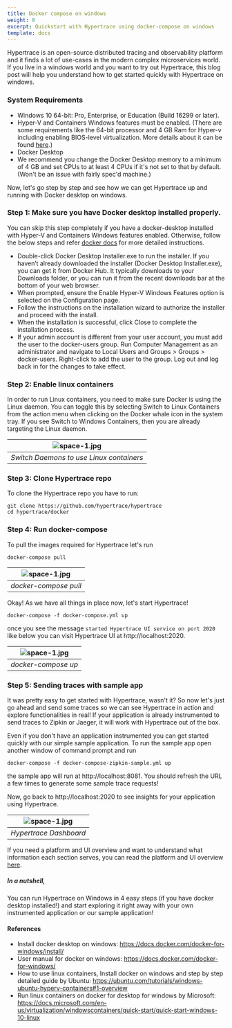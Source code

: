 ```yaml
---
title: Docker compose on windows
weight: 8
excerpt: Quickstart with Hypertrace using docker-compose on windows
template: docs
---
```


Hypertrace is an open-source distributed tracing and observability platform and it finds a lot of use-cases in the modern complex microservices world. If you live in a windows world and you want to try out Hypertrace, this blog post will help you understand how to get started quickly with Hypertrace on windows.

### System Requirements
- Windows 10 64-bit: Pro, Enterprise, or Education (Build 16299 or later).
- Hyper-V and Containers Windows features must be enabled. (There are some requirements like the 64-bit processor and 4 GB Ram for Hyper-v including enabling BIOS-level virtualization. More details about it can be found [here](https://docs.docker.com/docker-for-windows/troubleshoot/#virtualization-must-be-enabled).)
- Docker Desktop
- We recommend you change the Docker Desktop memory to a minimum of 4 GB and set CPUs to at least 4 CPUs if it's not set to that by default. (Won't be an issue with fairly spec'd machine.)

Now, let's go step by step and see how we can get Hypertrace up and running with Docker desktop on windows. 

### Step 1: Make sure you have Docker desktop installed properly. 

You can skip this step completely if you have a docker-desktop installed with Hyper-V and Containers Windows features enabled. Otherwise, follow the below steps and refer [docker docs](https://docs.docker.com/docker-for-windows/install/) for more detailed instructions.

- Double-click Docker Desktop Installer.exe to run the installer.
  If you haven’t already downloaded the installer (Docker Desktop Installer.exe), you can get it from Docker Hub. It typically downloads to your Downloads folder, or you can run it from the recent downloads bar at the bottom of your web browser.
- When prompted, ensure the Enable Hyper-V Windows Features option is selected on the Configuration page.
- Follow the instructions on the installation wizard to authorize the installer and proceed with the install.
- When the installation is successful, click Close to complete the installation process.
- If your admin account is different from your user account, you must add the user to the docker-users group. Run Computer Management as an administrator and navigate to  Local Users and Groups > Groups > docker-users. Right-click to add the user to the group. Log out and log back in for the changes to take effect.

### Step 2: Enable linux containers
In order to run Linux containers, you need to make sure Docker is using the Linux daemon. You can toggle this by selecting Switch to Linux Containers from the action menu when clicking on the Docker whale icon in the system tray. If you see Switch to Windows Containers, then you are already targeting the Linux daemon. 

| ![space-1.jpg](https://docs.microsoft.com/en-us/virtualization/windowscontainers/quick-start/media/switchdaemon.png) | 
|:--:| 
| *Switch Daemons to use Linux containers* |

### Step 3: Clone Hypertrace repo

To clone the Hypertrace repo you have to run:
```
git clone https://github.com/hypertrace/hypertrace
cd hypertrace/docker
```
### Step 4: Run docker-compose 

To pull the images required for Hypertrace let's run

```
docker-compose pull
```
| ![space-1.jpg](https://hypertrace-docs.s3.amazonaws.com/dokcer-compose-pull.png) | 
|:--:| 
| *docker-compose pull* |

Okay! As we have all things in place now, let's start Hypertrace! 

```
docker-compose -f docker-compose.yml up
```

once you see the message `started Hypertrace UI service on port 2020` like below you can visit Hypertrace UI at http://localhost:2020.

| ![space-1.jpg](https://hypertrace-docs.s3.amazonaws.com/docker-compose-up.png) | 
|:--:| 
| *docker-compose up* |

### Step 5: Sending traces with sample app

It was pretty easy to get started with Hypertrace, wasn't it? So now let's just go ahead and send some traces so we can see Hypertrace in action and explore functionalities in real! If your application is already instrumented to send traces to Zipkin or Jaeger, it will work with Hypertrace out of the box. 

Even if you don't have an application instrumented you can get started quickly with our simple sample application. To run the sample app open another window of command prompt and run 

```
docker-compose -f docker-compose-zipkin-sample.yml up 
```

the sample app will run at http://localhost:8081. You should refresh the URL a few times to generate some sample trace requests!

Now, go back to http://localhost:2020 to see insights for your application using Hypertrace. 

| ![space-1.jpg](https://hypertrace-docs.s3.amazonaws.com/ht-home-post.png) | 
|:--:| 
| *Hypertrace Dashboard* |

If you need a platform and UI overview and want to understand what information each section serves, you can read the platform and UI overview [here](https://docs.hypertrace.org/platform-ui/). 

##### In a nutshell,

You can run Hypertrace on Windows in 4 easy steps (if you have docker desktop installed!) and start exploring it right away with your own instrumented application or our sample application! 


#### References
- Install docker desktop on windows: https://docs.docker.com/docker-for-windows/install/
- User manual for docker on windows:  https://docs.docker.com/docker-for-windows/
- How to use linux containers, Install docker on windows and step by step detailed guide by Ubuntu: https://ubuntu.com/tutorials/windows-ubuntu-hyperv-containers#1-overview
- Run linux containers on docker for desktop for windows by Microsoft: https://docs.microsoft.com/en-us/virtualization/windowscontainers/quick-start/quick-start-windows-10-linux 



